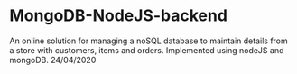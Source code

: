 # MongoDB-NodeJS-backend
An online solution for managing a noSQL database to maintain details from a store with customers, items and orders. Implemented using nodeJS and mongoDB. 24/04/2020
